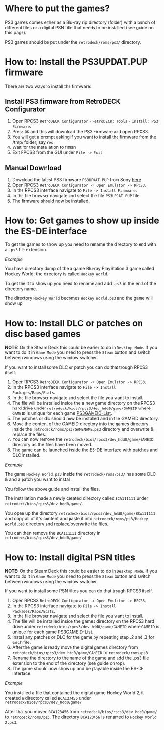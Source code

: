 # Where to put the games?
PS3 games comes either as a Blu-ray rip directory (folder) with a bunch of different files or a digital PSN title that needs to be installed (see guide on this page). 

PS3 games should be put under the `retrodeck/roms/ps3/` directory.

# How to: Install the PS3UPDAT.PUP firmware

There are two ways to install the firmware:

## Install PS3 firmware from RetroDECK Configurator

1. Open RPCS3 `RetroDECK Configurator` - `RetroDECK: Tools` - `Install: PS3 Firmware`.
2. Press `OK` and this will download the PS3 Firmware and open RPCS3.
3. You will get a prompt asking if you want to install the firmware from the /tmp/ folder, say `Yes`
4. Wait for the installation to finish
5. Exit RPCS3 from the GUI under `File -> Exit`

## Manual Download
1. Download the latest PS3 firmware `PS3UPDAT.PUP` from Sony [here](https://www.playstation.com/en-us/support/hardware/ps3/system-software/) 
2. Open RPCS3 `RetroDECK Configurator -> Open Emulator -> RPCS3`.
3. In the RPCS3 interface navigate to `File -> Install Firmware`.
4. In the file browser navigate and select the file `PS3UPDAT.PUP` file.
5. The firmware should now be installed.

# How to: Get games to show up inside the ES-DE interface
To get the games to show up you need to rename the directory to end with a `.ps3` file extension.

_Example:_

You have directory dump of the a game Blu-ray PlayStation 3 game called Hockey World, the directory is called `Hockey World`. 

To get the it to show up you need to rename and add `.ps3` in the end of the directory name.

The directory `Hockey World` becomes `Hockey World.ps3` and the game will show up.


# How to: Install DLC or patches on disc based games

**NOTE:** On the Steam Deck this could be easier to do in `Desktop Mode`. If you want to do it in `Game Mode` you need to press the `Steam` button and switch between windows using the window switcher. 

If you want to install some DLC or patch you can do that trough RPCS3 itself.

1. Open RPCS3 `RetroDECK Configurator -> Open Emulator -> RPCS3`.
2. In the RPCS3 interface navigate to `File -> Install Packages/Raps/Edats`.
3. In the file browser navigate and select the file you want to install.
4. The file will be installed inside the a new game directory on the RPCS3 hard drive under 
  `retrodeck/bios/rpcs3/dev_hdd0/game/GAMEID` where `GAMEID` is unique for each game [PS3GAMEID-List](https://www.gametdb.com/PS3/List).
5. The patches or dlc should now be installed and in the GAMEID directory. 
6. Move the content of the GAMEID directory into the games directory inside the `retrodeck/roms/ps3/GAMENAME.ps3` directory and overwrite & replace the files.
8. You can now remove the `retrodeck/bios/rpcs3/dev_hdd0/game/GAMEID` directory as the files have been moved.
9. The game can be launched inside the ES-DE interface with patches and DLC installed.

_Example:_

The game `Hockey World.ps3` inside the `retrodeck/roms/ps3/` has some DLC & and a patch you want to install. 

You follow the above guide and install the files.

The installation made a newly created directory called `BCA111111` under `retrodeck/bios/rpcs3/dev_hdd0/game/`.

You open up the directory `retrodeck/bios/rpcs3/dev_hdd0/game/BCA111111` and copy all of it's content and paste it into `retrodeck/roms/ps3/Hockey World.ps3` directory and replace/overwrite the files.

You can then remove the `BCA111111` directory in `retrodeck/bios/rpcs3/dev_hdd0/game/`

# How to: Install digital PSN titles

**NOTE:** On the Steam Deck this could be easier to do in `Desktop Mode`. If you want to do it in `Game Mode` you need to press the `Steam` button and switch between windows using the window switcher. 

If you want to install some PSN tiltes you can do that trough RPCS3 itself.

1. Open RPCS3 `RetroDECK Configurator -> Open Emulator -> RPCS3`.
2. In the RPCS3 interface navigate to `File -> Install Packages/Raps/Edats`.
3. In the file browser navigate and select the file you want to install.
4. The file will be installed inside the games directory on the RPCS3 hard drive under 
  `retrodeck/bios/rpcs3/dev_hdd0/game/GAMEID` where `GAMEID` is unique for each game [PS3GAMEID-List](https://www.gametdb.com/PS3/List).
5. Install any patches or DLC for the game by repeating step .2 and .3 for each file.
6. After the game is ready move the digital games directory from `retrodeck/bios/rpcs3/dev_hdd0/game/GAMEID` to `retrodeck/roms/ps3`
7. Rename the directory to the name of the game and add the .ps3 file extension to the end of the directory (see guide on top).
8. The game should now show up and be playable inside the ES-DE interface. 


_Example:_

You installed a file that contained the digital game Hockey World 2, it created a directory called `BCA123456` under `retrodeck/bios/rpcs3/dev_hdd0/game/`

After that you moved `BCA123456` from `retrodeck/bios/rpcs3/dev_hdd0/game/` to `retrodeck/roms/ps3`.
The directory `BCA123456` is renamed to `Hockey World 2.ps3`.
